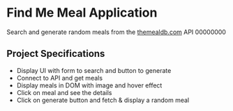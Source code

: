 # Find Me Meal Application

Search and generate random meals from the [themealdb.com](https://www.themealdb.com) API 00000000

## Project Specifications

- Display UI with form to search and button to generate
- Connect to API and get meals
- Display meals in DOM with image and hover effect
- Click on meal and see the details
- Click on generate button and fetch & display a random meal
